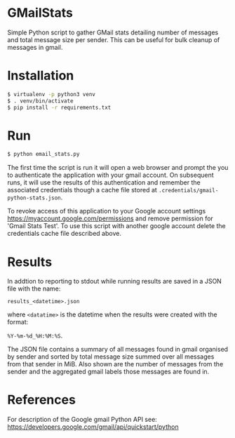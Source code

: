 # GMailStats
Simple Python script to gather GMail stats detailing number of messages and total message size per sender.
This can be useful for bulk cleanup of messages in gmail. 

# Installation
```bash
$ virtualenv -p python3 venv 
$ . venv/bin/activate
$ pip install -r requirements.txt
```

# Run
```bash
$ python email_stats.py
```
The first time the script is run it will open a web browser and prompt the you to authenticate the application
with your gmail account. On subsequent runs, it will use the results of this authentication and remember the associated credentials though a cache file stored at `.credentials/gmail-python-stats.json`. 

To revoke access of this application to your Google account settings https://myaccount.google.com/permissions and remove permission for 'Gmail Stats Test'. To use this script with another google account delete the credentials cache file described
above.

# Results
In addtion to reporting to stdout while running results are saved in a JSON file with the name:

`results_<datetime>.json`

where `<datatime>` is the datetime when the results were created with the format:

`%Y-%m-%d_%H:%M:%S`.

The JSON file contains a summary of all messages found in gmail organised by sender and sorted by total message size summed
over all messages from that sender in MiB. Also shown are the number of messages from the sender and the aggregated gmail
labels those messages are found in.

# References
For description of the Google gmail Python API see:
https://developers.google.com/gmail/api/quickstart/python
